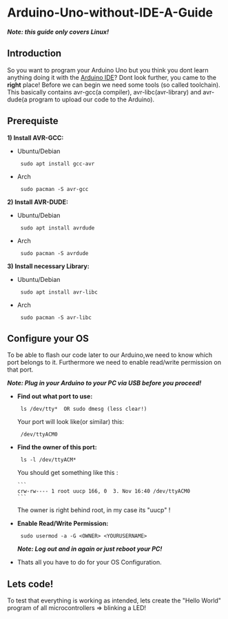 # Arduino-Uno-without-IDE-A-Guide
***Note: this guide only covers Linux!***
## Introduction
So you want to program your Arduino Uno but you think you dont learn anything doing it with the [Arduino IDE](https://www.arduino.cc/en/Main/Software_)? Dont look further, you came to the **right** place!
Before we can begin we need some tools (so called toolchain). This basically contains avr-gcc(a compiler), avr-libc(avr-library) and avr-dude(a program to upload our code to the Arduino).

## Prerequiste
**1) Install AVR-GCC:**
  - Ubuntu/Debian
     ```
      sudo apt install gcc-avr
      ```
  - Arch
     ```
      sudo pacman -S avr-gcc
      ```
**2) Install AVR-DUDE:**
  - Ubuntu/Debian
     ```
      sudo apt install avrdude
      ```
  - Arch
     ```
      sudo pacman -S avrdude
      ```
**3) Install necessary Library:**     
  - Ubuntu/Debian
     ```
      sudo apt install avr-libc
      ```
  - Arch
     ```
      sudo pacman -S avr-libc
      ```
## Configure your OS

To  be able to flash our code later to our Arduino,we need to know which port belongs to it. Furthermore we need to enable read/write permission on that port. 

***Note: Plug in your Arduino to your PC via USB before you proceed!***
- **Find out what port to use:**
   ```
    ls /dev/tty*  OR sudo dmesg (less clear!)
    ```
  Your port will look like(or similar) this: 
    ```
     /dev/ttyACM0
     ```
- **Find the owner of this port:**
    ```
     ls -l /dev/ttyACM*
     ```     
  You should get something like this :
  
      ```
      crw-rw---- 1 root uucp 166, 0  3. Nov 16:40 /dev/ttyACM0
      ```
     The owner is right behind root, in my case its "uucp" !
     
- **Enable Read/Write Permission:**
   ```
    sudo usermod -a -G <OWNER> <YOURUSERNAME>
    ```
    ***Note: Log out and in again or just reboot your PC!***
    
 - Thats all you have to do for your OS Configuration.
  
## Lets code!  
To test that everything is working as intended, lets create the "Hello World" program of all microcontrollers => blinking a LED!
